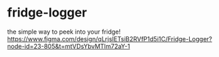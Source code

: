 # fridge-logger
the simple way to peek into your fridge!
https://www.figma.com/design/qLrjsIETsiB2RVfP1d5i1C/Fridge-Logger?node-id=23-805&t=mtVDsYbvMTlm72aY-1 

